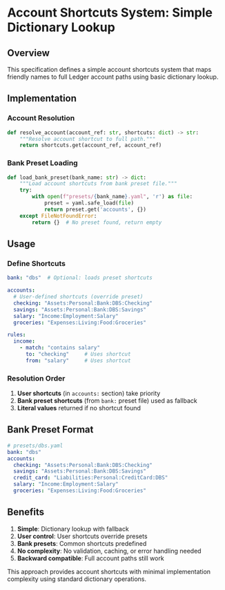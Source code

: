 # Account Shortcuts System: Simple Dictionary Lookup

## Overview

This specification defines a simple account shortcuts system that maps friendly names to full Ledger account paths using basic dictionary lookup.

## Implementation

### Account Resolution
```python
def resolve_account(account_ref: str, shortcuts: dict) -> str:
    """Resolve account shortcut to full path."""
    return shortcuts.get(account_ref, account_ref)
```

### Bank Preset Loading
```python
def load_bank_preset(bank_name: str) -> dict:
    """Load account shortcuts from bank preset file."""
    try:
        with open(f"presets/{bank_name}.yaml", 'r') as file:
            preset = yaml.safe_load(file)
            return preset.get('accounts', {})
    except FileNotFoundError:
        return {}  # No preset found, return empty
```

## Usage

### Define Shortcuts
```yaml
bank: "dbs"  # Optional: loads preset shortcuts

accounts:
  # User-defined shortcuts (override preset)
  checking: "Assets:Personal:Bank:DBS:Checking"
  savings: "Assets:Personal:Bank:DBS:Savings"
  salary: "Income:Employment:Salary"
  groceries: "Expenses:Living:Food:Groceries"

rules:
  income:
    - match: "contains salary"
      to: "checking"     # Uses shortcut
      from: "salary"     # Uses shortcut
```

### Resolution Order
1. **User shortcuts** (in `accounts:` section) take priority
2. **Bank preset shortcuts** (from `bank:` preset file) used as fallback
3. **Literal values** returned if no shortcut found

## Bank Preset Format
```yaml
# presets/dbs.yaml
bank: "dbs"
accounts:
  checking: "Assets:Personal:Bank:DBS:Checking"
  savings: "Assets:Personal:Bank:DBS:Savings"
  credit_card: "Liabilities:Personal:CreditCard:DBS"
  salary: "Income:Employment:Salary"
  groceries: "Expenses:Living:Food:Groceries"
```

## Benefits

1. **Simple**: Dictionary lookup with fallback
2. **User control**: User shortcuts override presets
3. **Bank presets**: Common shortcuts predefined
4. **No complexity**: No validation, caching, or error handling needed
5. **Backward compatible**: Full account paths still work

This approach provides account shortcuts with minimal implementation complexity using standard dictionary operations.